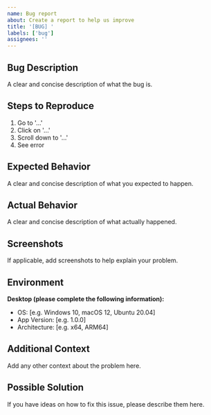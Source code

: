 ```yaml
---
name: Bug report
about: Create a report to help us improve
title: '[BUG] '
labels: ['bug']
assignees: ''
---
```


## Bug Description
A clear and concise description of what the bug is.

## Steps to Reproduce
1. Go to '...'
2. Click on '...'
3. Scroll down to '...'
4. See error

## Expected Behavior
A clear and concise description of what you expected to happen.

## Actual Behavior
A clear and concise description of what actually happened.

## Screenshots
If applicable, add screenshots to help explain your problem.

## Environment
**Desktop (please complete the following information):**
- OS: [e.g. Windows 10, macOS 12, Ubuntu 20.04]
- App Version: [e.g. 1.0.0]
- Architecture: [e.g. x64, ARM64]

## Additional Context
Add any other context about the problem here.

## Possible Solution
If you have ideas on how to fix this issue, please describe them here.
